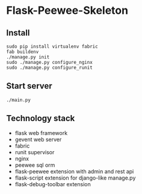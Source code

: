 Flask-Peewee-Skeleton
=====================

Install
-------
    sudo pip install virtualenv fabric
    fab buildenv
    ./manage.py init
    sudo ./manage.py configure_nginx
    sudo ./manage.py configure_runit

Start server
------------
    ./main.py


Technology stack
----------------
- flask web framework
- gevent web server
- fabric
- runit supervisor
- nginx
- peewee sql orm
- flask-peewee extension with admin and rest api
- flask-script extension for django-like manage.py
- flask-debug-toolbar extension
